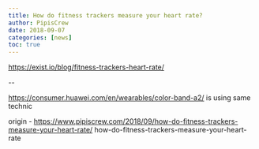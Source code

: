 ```yaml
---
title: How do fitness trackers measure your heart rate?
author: PipisCrew
date: 2018-09-07
categories: [news]
toc: true
---
```


https://exist.io/blog/fitness-trackers-heart-rate/

--

https://consumer.huawei.com/en/wearables/color-band-a2/ is using same technic

origin - https://www.pipiscrew.com/2018/09/how-do-fitness-trackers-measure-your-heart-rate/ how-do-fitness-trackers-measure-your-heart-rate